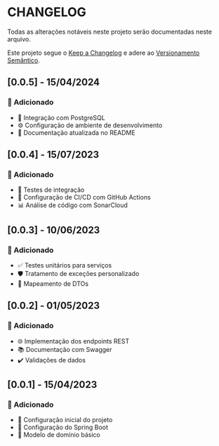 # CHANGELOG

Todas as alterações notáveis neste projeto serão documentadas neste arquivo.

Este projeto segue o [Keep a Changelog](https://keepachangelog.com/pt-BR/1.0.0/) e adere ao [Versionamento Semântico](https://semver.org/lang/pt-BR/).

## [0.0.5] - 15/04/2024
### 🚀 Adicionado
- 🐘 Integração com PostgreSQL
- ⚙️ Configuração de ambiente de desenvolvimento 
- 📝 Documentação atualizada no README

## [0.0.4] - 15/07/2023
### 🚀 Adicionado
- 🧪 Testes de integração
- 🔄 Configuração de CI/CD com GitHub Actions
- 📊 Análise de código com SonarCloud

## [0.0.3] - 10/06/2023
### 🚀 Adicionado
- ✅ Testes unitários para serviços
- 🛡️ Tratamento de exceções personalizado
- 🔄 Mapeamento de DTOs

## [0.0.2] - 01/05/2023
### 🚀 Adicionado
- 🌐 Implementação dos endpoints REST
- 📚 Documentação com Swagger
- ✔️ Validações de dados

## [0.0.1] - 15/04/2023
### 🚀 Adicionado
- 🎉 Configuração inicial do projeto
- 🔧 Configuração do Spring Boot
- 📐 Modelo de domínio básico
